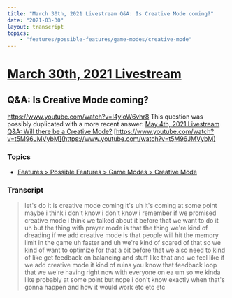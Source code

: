 ```yaml
---
title: "March 30th, 2021 Livestream Q&A: Is Creative Mode coming?"
date: "2021-03-30"
layout: transcript
topics:
    - "features/possible-features/game-modes/creative-mode"
---
```

# [March 30th, 2021 Livestream](../2021-03-30.md)
## Q&A: Is Creative Mode coming?
https://www.youtube.com/watch?v=l4yloW6vhr8
This question was possibly duplicated with a more recent answer: [May 4th, 2021 Livestream Q&A: Will there be a Creative Mode?](./yt-t5M96JMVybM.md) [https://www.youtube.com/watch?v=t5M96JMVybM](https://www.youtube.com/watch?v=t5M96JMVybM)


### Topics
* [Features > Possible Features > Game Modes > Creative Mode](../topics/features/possible-features/game-modes/creative-mode.md)

### Transcript

> let's do it is creative mode coming it's uh it's coming at some point maybe i think i don't know i don't know i remember if we promised creative mode i think we talked about it before that we want to do it uh but the thing with prayer mode is that the thing we're kind of dreading if we add creative mode is that people will hit the memory limit in the game uh faster and uh we're kind of scared of that so we kind of want to optimize for that a bit before that we also need to kind of like get feedback on balancing and stuff like that and we feel like if we add creative mode it kind of ruins you know that feedback loop that we we're having right now with everyone on ea um so we kinda like probably at some point but nope i don't know exactly when that's gonna happen and how it would work etc etc etc
